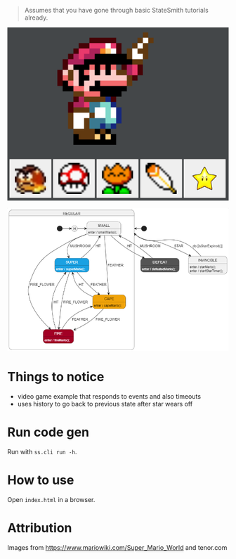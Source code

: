 > Assumes that you have gone through basic StateSmith tutorials already.

![](docs/interact.png)

![](docs/design.png)

# Things to notice
- video game example that responds to events and also timeouts
- uses history to go back to previous state after star wears off

# Run code gen
Run with `ss.cli run -h`.

# How to use
Open `index.html` in a browser.

# Attribution
Images from https://www.mariowiki.com/Super_Mario_World and tenor.com
